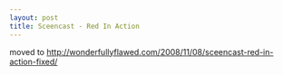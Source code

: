 ```yaml
--- 
layout: post
title: Sceencast - Red In Action
---
```

moved to <a href='http://wonderfullyflawed.com/2008/11/08/sceencast-red-in-action-fixed/'>http://wonderfullyflawed.com/2008/11/08/sceencast-red-in-action-fixed/</a>
